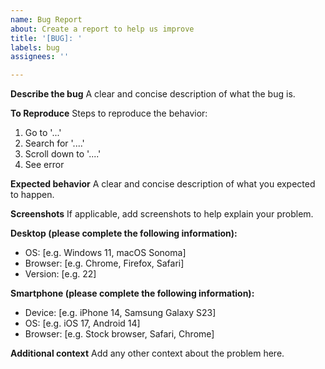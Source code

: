 ```yaml
---
name: Bug Report
about: Create a report to help us improve
title: '[BUG]: '
labels: bug
assignees: ''

---
```


**Describe the bug**
A clear and concise description of what the bug is.

**To Reproduce**
Steps to reproduce the behavior:
1. Go to '...'
2. Search for '....'
3. Scroll down to '....'
4. See error

**Expected behavior**
A clear and concise description of what you expected to happen.

**Screenshots**
If applicable, add screenshots to help explain your problem.

**Desktop (please complete the following information):**
 - OS: [e.g. Windows 11, macOS Sonoma]
 - Browser: [e.g. Chrome, Firefox, Safari]
 - Version: [e.g. 22]

**Smartphone (please complete the following information):**
 - Device: [e.g. iPhone 14, Samsung Galaxy S23]
 - OS: [e.g. iOS 17, Android 14]
 - Browser: [e.g. Stock browser, Safari, Chrome]

**Additional context**
Add any other context about the problem here.